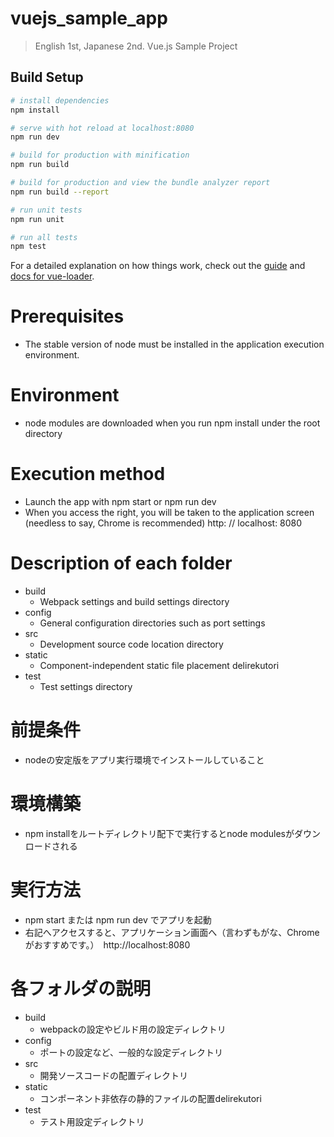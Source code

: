 # vuejs_sample_app

> English 1st, Japanese 2nd.
> Vue.js Sample Project

## Build Setup

``` bash
# install dependencies
npm install

# serve with hot reload at localhost:8080
npm run dev

# build for production with minification
npm run build

# build for production and view the bundle analyzer report
npm run build --report

# run unit tests
npm run unit

# run all tests
npm test
```

For a detailed explanation on how things work, check out the [guide](http://vuejs-templates.github.io/webpack/) and [docs for vue-loader](http://vuejs.github.io/vue-loader).

# Prerequisites

- The stable version of node must be installed in the application execution environment.

# Environment

- node modules are downloaded when you run npm install under the root directory

# Execution method

- Launch the app with npm start or npm run dev
- When you access the right, you will be taken to the application screen (needless to say, Chrome is recommended) http: // localhost: 8080

# Description of each folder

- build
   - Webpack settings and build settings directory
- config
   - General configuration directories such as port settings
- src
   - Development source code location directory
- static
   - Component-independent static file placement delirekutori
- test
   - Test settings directory

# 前提条件

- nodeの安定版をアプリ実行環境でインストールしていること

# 環境構築

- npm installをルートディレクトリ配下で実行するとnode modulesがダウンロードされる

# 実行方法

- npm start または npm run dev でアプリを起動
- 右記へアクセスすると、アプリケーション画面へ（言わずもがな、Chromeがおすすめです。）　http://localhost:8080

# 各フォルダの説明

- build
  - webpackの設定やビルド用の設定ディレクトリ
- config
  - ポートの設定など、一般的な設定ディレクトリ
- src
  - 開発ソースコードの配置ディレクトリ
- static
  - コンポーネント非依存の静的ファイルの配置delirekutori
- test
  - テスト用設定ディレクトリ
